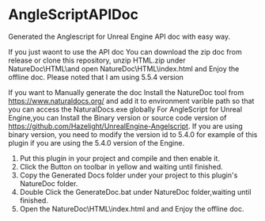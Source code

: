 # AngleScriptAPIDoc
Generated the Anglescript for Unreal Engine API doc with easy way.

If you just waont to use the API doc 
You can download the zip doc from release or clone this repository, unzip HTML.zip under NatureDoc\HTML\and open NatureDoc\HTML\index.html and Enjoy the offline doc.
Please noted that I am using 5.5.4 version


If you want to Manually generate the doc 
Install the NatureDoc tool from https://www.naturaldocs.org/ and add it to environment varible path so that you can access the NaturalDocs.exe globally
For AngleScript for Unreal Engine,you can Install the Binary version or source code version of https://github.com/Hazelight/UnrealEngine-Angelscript.
If you are using binary version, you need to modify the version id to 5.4.0 for example of this plugin if you are using the 5.4.0 version of the Engine.

1. Put this plugin in your project and compile and then enable it.
2. Click the Button on toolbar in yellow and waiting until finished.
3. Copy the Generated Docs folder under your project to this plugin's NatureDoc folder.
4. Double Click the GenerateDoc.bat under NatureDoc folder,waiting until finished.
5. Open the NatureDoc\HTML\index.html and and Enjoy the offline doc.
